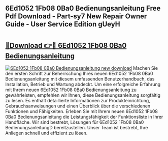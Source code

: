 ## 6Ed1052 1Fb08 0Ba0 Bedienungsanleitung Free Pdf Download - Part-sy7 New Repair Owner Guide - User Service Edition gUeyH

# <h2><a href="http://df5h4lo.blite.top/?on=6Ed1052+1Fb08+0Ba0+Bedienungsanleitung">🔗Download 👉🔴 6Ed1052 1Fb08 0Ba0 Bedienungsanleitung</a></h2>

[![6Ed1052 1Fb08 0Ba0 Bedienungsanleitung new download](https://i.imgur.com/lujVjoI.png)](http://df5h4lo.blite.top/?on=6Ed1052+1Fb08+0Ba0+Bedienungsanleitung)
Machen Sie den ersten Schritt zur Beherrschung Ihres neuen 6Ed1052 1Fb08 0Ba0 Bedienungsanleitung mit diesem umfassenden Benutzerhandbuch, das Installation, Betrieb und Wartung abdeckt. Um eine erfolgreiche Erfahrung mit Ihrem neuen 6Ed1052 1Fb08 0Ba0 Bedienungsanleitung zu gewährleisten, empfehlen wir Ihnen, diese Bedienungsanleitung sorgfältig zu lesen. Es enthält detaillierte Informationen zur Produkteinrichtung, Gebrauchsanweisungen und einen Überblick über die verschiedenen Funktionen und Fähigkeiten. Erleben Sie mit Ihrem neuen 6Ed1052 1Fb08 0Ba0 Bedienungsanleitung die Leistungsfähigkeit der Funktionsliste in Ihrer Handfläche. Wir sind bestrebt, Lösungen für 6Ed1052 1Fb08 0Ba0 BedienungsanleitungD bereitzustellen. Unser Team ist bestrebt, Ihre Anliegen schnell und effizient zu lösen.
